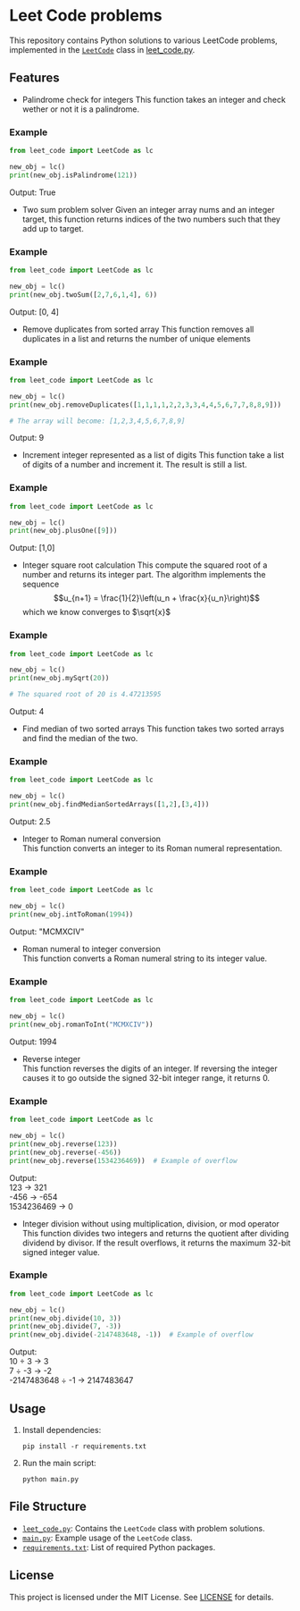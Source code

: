 # Leet Code problems

This repository contains Python solutions to various LeetCode problems, implemented in the [`LeetCode`](leet_code.py) class in [leet_code.py](leet_code.py).

## Features

- Palindrome check for integers
This function takes an integer and check wether or not it is a palindrome. 
### Example
```python
from leet_code import LeetCode as lc

new_obj = lc()
print(new_obj.isPalindrome(121))
```
Output: True

- Two sum problem solver
Given an integer array nums and an integer target, this function returns indices of the two numbers such that they add up to target.
### Example
```python
from leet_code import LeetCode as lc

new_obj = lc()
print(new_obj.twoSum([2,7,6,1,4], 6))
```
Output: [0, 4]

- Remove duplicates from sorted array
This function removes all duplicates in a list and returns the number of unique elements 
### Example
```python
from leet_code import LeetCode as lc

new_obj = lc()
print(new_obj.removeDuplicates([1,1,1,1,2,2,3,3,4,4,5,6,7,7,8,8,9]))

# The array will become: [1,2,3,4,5,6,7,8,9]
```
Output: 9
- Increment integer represented as a list of digits
This function take a list of digits of a number and increment it. The result is still a list.
### Example
```python
from leet_code import LeetCode as lc

new_obj = lc()
print(new_obj.plusOne([9]))
```
Output: [1,0]
- Integer square root calculation
This compute the squared root of a number and returns its integer part. The algorithm implements the sequence
$$u_{n+1} = \frac{1}{2}\left(u_n + \frac{x}{u_n}\right)$$ which we know converges to $\sqrt{x}$
### Example
```python
from leet_code import LeetCode as lc

new_obj = lc()
print(new_obj.mySqrt(20))

# The squared root of 20 is 4.47213595  
```
Output: 4
- Find median of two sorted arrays
This function takes two sorted arrays and find the median of the two.
### Example
```python
from leet_code import LeetCode as lc

new_obj = lc()
print(new_obj.findMedianSortedArrays([1,2],[3,4]))
```
Output: 2.5

- Integer to Roman numeral conversion  
This function converts an integer to its Roman numeral representation.  
### Example
```python
from leet_code import LeetCode as lc

new_obj = lc()
print(new_obj.intToRoman(1994))
```
Output: "MCMXCIV"

- Roman numeral to integer conversion  
This function converts a Roman numeral string to its integer value.  
### Example
```python
from leet_code import LeetCode as lc

new_obj = lc()
print(new_obj.romanToInt("MCMXCIV"))
```
Output: 1994

- Reverse integer  
This function reverses the digits of an integer. If reversing the integer causes it to go outside the signed 32-bit integer range, it returns 0.  
### Example
```python
from leet_code import LeetCode as lc

new_obj = lc()
print(new_obj.reverse(123))
print(new_obj.reverse(-456))
print(new_obj.reverse(1534236469))  # Example of overflow
```
Output:  
123 → 321  
-456 → -654  
1534236469 → 0 

- Integer division without using multiplication, division, or mod operator  
This function divides two integers and returns the quotient after dividing dividend by divisor. If the result overflows, it returns the maximum 32-bit signed integer value.
### Example
```python
from leet_code import LeetCode as lc

new_obj = lc()
print(new_obj.divide(10, 3))
print(new_obj.divide(7, -3))
print(new_obj.divide(-2147483648, -1))  # Example of overflow
```
Output:  
10 ÷ 3 → 3  
7 ÷ -3 → -2  
-2147483648 ÷ -1 → 2147483647

## Usage

1. Install dependencies:
    ```
    pip install -r requirements.txt
    ```

2. Run the main script:
    ```
    python main.py
    ```

## File Structure

- [`leet_code.py`](leet_code.py): Contains the `LeetCode` class with problem solutions.
- [`main.py`](main.py): Example usage of the `LeetCode` class.
- [`requirements.txt`](requirements.txt): List of required Python packages.

## License

This project is licensed under the MIT License. See [LICENSE](LICENSE) for details.